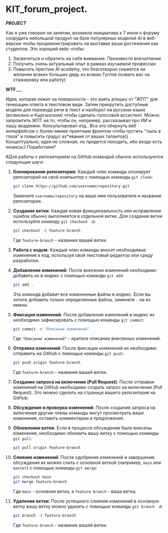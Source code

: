 # KIT_forum_project.


_____________PROJECT_____________

Как я уже говорил на занятии, возникла инициатива к 7 июня к форуму соорудить небольшой продукт на базе популярных моделей AI в веб-версии чтобы продемонстрировать на выставке ваши достижения как студентов. Это хороший кейс чтобы:
1) Засветиться и обратить на себя внимание. Произвести впечатление
2) Получить очень актуальный опыт в рамках изучаемой профессии
3) Повысить престиж AI academy, что благотворно скажется на желании всяких больших дядь из всяких Гуглов позвать вас на стажировку или работу)

________WTF___________

Идея, которая лежит на поверхности - это взять апишку от "ЖПТ" для генерации ответа в текстовом виде. Затем прикрутить доступные модели для перевода речи в текст и наоборот на русском языке (возможно и Кыргызском) чтобы сделать голосовой ассистент. Можно запромтить ЖПТ на то, чтобы он, например, рассказывал про ИИ и нашу академию. Консультировал итд.. Все это обернуть веб интерфейсом с более-менее приятным фронтом чтобы пустить "пыль в глаза" и повысить градус ах*евания от ваших талантов)) Концептуально, идея не сложная, но придется покодить, ибо везде есть нюансы;) Поработаем?



#Для работы с репозиторием на GitHub командой обычно используются следующие шаги:

1. **Клонирование репозитория**: Каждый член команды клонирует репозиторий на свой компьютер с помощью команды `git clone`:

   ```sh
   git clone https://github.com/username/repository.git
   ```

   Замените `username/repository` на ваше имя пользователя и название репозитория.

2. **Создание ветки**: Каждая новая функциональность или исправление ошибок обычно выполняется в отдельной ветке. Для создания ветки используйте команду `git checkout -b`:

   ```sh
   git checkout -b feature-branch
   ```

   Где `feature-branch` - название вашей ветки.

3. **Работа с кодом**: Каждый член команды вносит необходимые изменения в код, используя свой текстовый редактор или среду разработки.

4. **Добавление изменений**: После внесения изменений необходимо добавить их в индекс с помощью команды `git add`:

   ```sh
   git add .
   ```

   Эта команда добавит все измененные файлы в индекс. Если вы хотите добавить только определенные файлы, замените `.` на их имена.

5. **Фиксация изменений**: После добавления изменений в индекс их необходимо зафиксировать с помощью команды `git commit`:

   ```sh
   git commit -m "Описание изменений"
   ```

   Где `"Описание изменений"` - краткое описание внесенных изменений.

6. **Отправка изменений**: После фиксации изменений их необходимо отправить на GitHub с помощью команды `git push`:

   ```sh
   git push origin feature-branch
   ```

   Где `feature-branch` - название вашей ветки.

7. **Создание запроса на включение (Pull Request)**: После отправки изменений на GitHub необходимо создать запрос на включение (Pull Request). Это можно сделать на странице вашего репозитория на GitHub.

8. **Обсуждение и проверка изменений**: После создания запроса на включение другие члены команды могут просмотреть ваши изменения, оставить комментарии и предложения.

9. **Обновление ветки**: Если в процессе обсуждения были внесены изменения, необходимо обновить вашу ветку с помощью команды `git pull`:

   ```sh
   git pull origin feature-branch
   ```

10. **Слияние изменений**: После одобрения изменений и завершения обсуждения их можно слить с основной веткой (например, `main` или `master`) с помощью команды `git merge`:

    ```sh
    git checkout main
    git merge feature-branch
    ```

    Где `main` - основная ветка, а `feature-branch` - ваша ветка.

11. **Удаление ветки**: После успешного слияния изменений в основную ветку вашу ветку можно удалить с помощью команды `git branch -d`:

    ```sh
    git branch -d feature-branch
    ```

    Где `feature-branch` - название вашей ветки.
